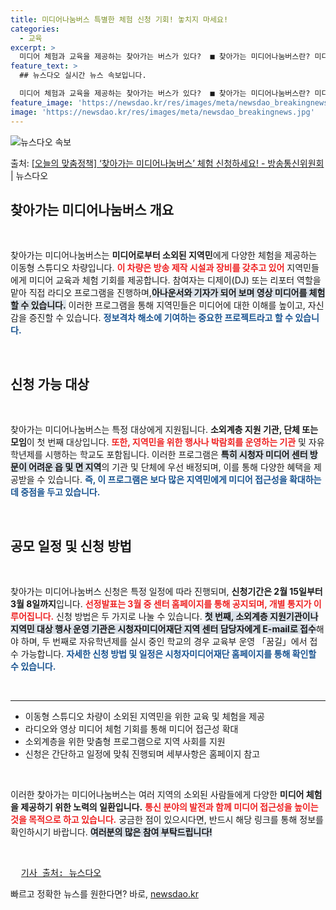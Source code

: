 ```yaml
---
title: 미디어나눔버스 특별한 체험 신청 기회! 놓치지 마세요!
categories:
  - 교육
excerpt: >
  미디어 체험과 교육을 제공하는 찾아가는 버스가 있다?  ■ 찾아가는 미디어나눔버스란? 미디어로부터 소외된 지…
feature_text: >
  ## 뉴스다오 실시간 뉴스 속보입니다.

  미디어 체험과 교육을 제공하는 찾아가는 버스가 있다?  ■ 찾아가는 미디어나눔버스란? 미디어로부터 소외된 지…
feature_image: 'https://newsdao.kr/res/images/meta/newsdao_breakingnews.jpg'
image: 'https://newsdao.kr/res/images/meta/newsdao_breakingnews.jpg'
---
```


![뉴스다오 속보](https://newsdao.kr/res/images/meta/newsdao_breakingnews.jpg)

<p>출처: <a href="https://newsdao.kr/3212" rel="dofollow">[오늘의 맞춤정책] ‘찾아가는 미디어나눔버스’ 체험 신청하세요! - 방송통신위원회</a> | 뉴스다오</p>

<h2 data-ke-size="size26">찾아가는 미디어나눔버스 개요</h2>

<p data-ke-size="size16">&nbsp;</p>

찾아가는 미디어나눔버스는 <b>미디어로부터 소외된 지역민</b>에게 다양한 체험을 제공하는 이동형 스튜디오 차량입니다. <b><span style="color: #ee2323;">이 차량은 방송 제작 시설과 장비를 갖추고 있어</span></b> 지역민들에게 미디어 교육과 체험 기회를 제공합니다. 참여자는 디제이(DJ) 또는 리포터 역할을 맡아 직접 라디오 프로그램을 진행하며,<b><span style="background-color: #21538527;">아나운서와 기자가 되어 보며 영상 미디어를 체험할 수 있습니다.</span></b> 이러한 프로그램을 통해 지역민들은 미디어에 대한 이해를 높이고, 자신감을 증진할 수 있습니다. <b><span style="color: #1a5490;">정보격차 해소에 기여하는 중요한 프로젝트라고 할 수 있습니다.</span></b> 

<p data-ke-size="size16">&nbsp;</p>

<h2 data-ke-size="size26">신청 가능 대상</h2>

<p data-ke-size="size16">&nbsp;</p>

찾아가는 미디어나눔버스는 특정 대상에게 지원됩니다. <b>소외계층 지원 기관, 단체 또는 모임</b>이 첫 번째 대상입니다. <b><span style="color: #ee2323;">또한, 지역민을 위한 행사나 박람회를 운영하는 기관</span></b> 및 자유학년제를 시행하는 학교도 포함됩니다. 이러한 프로그램은 <b><span style="background-color: #21538527;">특히 시청자 미디어 센터 방문이 어려운 읍 및 면 지역</span></b>의 기관 및 단체에 우선 배정되며, 이를 통해 다양한 혜택을 제공받을 수 있습니다. <b><span style="color: #1a5490;">즉, 이 프로그램은 보다 많은 지역민에게 미디어 접근성을 확대하는데 중점을 두고 있습니다.</span></b>

<p data-ke-size="size16">&nbsp;</p>

<h2 data-ke-size="size26">공모 일정 및 신청 방법</h2>

<p data-ke-size="size16">&nbsp;</p>

찾아가는 미디어나눔버스 신청은 특정 일정에 따라 진행되며, <b>신청기간은 2월 15일부터 3월 8일까지</b>입니다. <b><span style="color: #ee2323;">선정발표는 3월 중 센터 홈페이지를 통해 공지되며, 개별 통지가 이루어집니다.</span></b> 신청 방법은 두 가지로 나눌 수 있습니다. <b><span style="background-color: #21538527;">첫 번째, 소외계층 지원기관이나 지역민 대상 행사 운영 기관은 시청자미디어재단 지역 센터 담당자에게 E-mail로 접수</span></b>해야 하며, 두 번째로 자유학년제를 실시 중인 학교의 경우 교육부 운영 「꿈길」에서 접수 가능합니다. <b><span style="color: #1a5490;">자세한 신청 방법 및 일정은 시청자미디어재단 홈페이지를 통해 확인할 수 있습니다.</span></b>

<p data-ke-size="size16">&nbsp;</p>

<hr>

<ul>
<li>이동형 스튜디오 차량이 소외된 지역민을 위한 교육 및 체험을 제공</li>
<li>라디오와 영상 미디어 체험 기회를 통해 미디어 접근성 확대</li>
<li>소외계층을 위한 맞춤형 프로그램으로 지역 사회를 지원</li>
<li>신청은 간단하고 일정에 맞춰 진행되며 세부사항은 홈페이지 참고</li>
</ul>

<p data-ke-size="size16">&nbsp;</p>

이러한 찾아가는 미디어나눔버스는 여러 지역의 소외된 사람들에게 다양한 <b>미디어 체험을 제공하기 위한 노력의 일환입니다.</b> <b><span style="color: #ee2323;">통신 분야의 발전과 함께 미디어 접근성을 높이는 것을 목적으로 하고 있습니다.</span></b> 궁금한 점이 있으시다면, 반드시 해당 링크를 통해 정보를 확인하시기 바랍니다. <b><span style="background-color: #21538527;">여러분의 많은 참여 부탁드립니다!</span></b> 

<p data-ke-size="size16">&nbsp;</p>

<pre>
  <a href="https://newsdao.kr/3212">기사 출처: 뉴스다오</a>
</pre> 

빠르고 정확한 뉴스를 원한다면? 바로, <a href="https://newsdao.kr" rel="dofollow">newsdao.kr</a>


